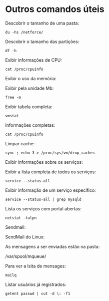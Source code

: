 # Outros comandos úteis

Descobrir o tamanho de uma pasta:

    du -hs /netforce/

Descobrir o tamanho das partições:

    df -h

Exibir informações de CPU:

    cat /proc/cpuinfo

Exibir o uso da memória:

Exibir pela unidade Mb:

    free -m

Exibir tabela completa:

    vmstat

Informações completas:

    cat /proc/cpuinfo 

Limpar cache:

    sync ; echo 3 > /proc/sys/vm/drop_caches

Exibir informações sobre os serviços:

Exibir a lista completa de todos os serviços:

    service --status-all
 
Exibir informação de um serviço específico:

    service --status-all | grep mysqld
 
Lista os serviços com portal abertas:

    netstat -tulpn

Sendmail:

SendMail do Linux:
 
As mensagens a ser enviadas estão na pasta:

   /var/spool/mqueue/
 
Para ver a lsita de mensages:

    mailq

Listar usuários já registrados:

    getent passwd | cut -d \: -f1

